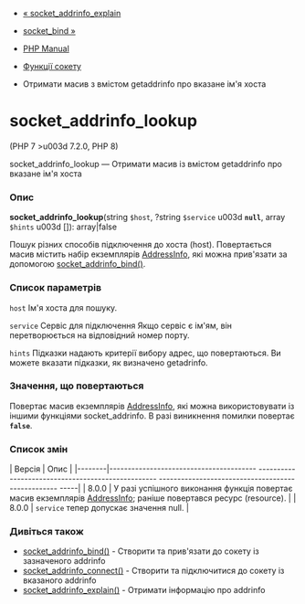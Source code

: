 - [« socket_addrinfo_explain](function.socket-addrinfo-explain.md)
- [socket_bind »](function.socket-bind.md)

- [PHP Manual](index.md)
- [Функції сокету](ref.sockets.md)
- Отримати масив з вмістом getaddrinfo про вказане ім'я хоста

# socket_addrinfo_lookup

(PHP 7 \>u003d 7.2.0, PHP 8)

socket_addrinfo_lookup — Отримати масив із вмістом getaddrinfo про
вказане ім'я хоста

### Опис

**socket_addrinfo_lookup**(string `$host`, ?string `$service` u003d
**`null`**, array `$hints` u003d \[\]): array\|false

Пошук різних способів підключення до хоста (host). Повертається
масив містить набір екземплярів [AddressInfo](class.addressinfo.md),
які можна прив'язати за допомогою
[socket_addrinfo_bind()](function.socket-addrinfo-bind.md).

### Список параметрів

`host`
Ім'я хоста для пошуку.

`service`
Сервіс для підключення Якщо сервіс є ім'ям, він перетворюється на
відповідний номер порту.

`hints`
Підказки надають критерії вибору адрес, що повертаються. Ви можете
вказати підказки, як визначено getadrinfo.

### Значення, що повертаються

Повертає масив екземплярів [AddressInfo](class.addressinfo.md),
які можна використовувати із іншими функціями socket_addrinfo. В разі
виникнення помилки повертає **`false`**.

### Список змін

| Версія | Опис |
|--------|---------------------------------------- -------------------------------------------------- -------------------------------------------------- -----|
| 8.0.0 | У разі успішного виконання функція повертає масив екземплярів [AddressInfo](class.addressinfo.md); раніше повертався ресурс (resource). |
| 8.0.0 | `service` тепер допускає значення null. |

### Дивіться також

- [socket_addrinfo_bind()](function.socket-addrinfo-bind.md) -
Створити та прив'язати до сокету із зазначеного addrinfo
- [socket_addrinfo_connect()](function.socket-addrinfo-connect.md) -
Створити та підключитися до сокету із вказаного addrinfo
- [socket_addrinfo_explain()](function.socket-addrinfo-explain.md) -
Отримати інформацію про addrinfo
